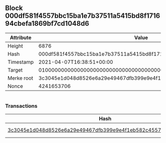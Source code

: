 ## Block 000df581f4557bbc15ba1e7b37511a5415bd8f171694cbefa1869bf7cd1048d6

Attribute | Value
--- | ---
Height | 6876
Hash | 000df581f4557bbc15ba1e7b37511a5415bd8f171694cbefa1869bf7cd1048d6
Timestamp | 2021-04-07T16:38:51+00:00
Target | 0100000000000000000000000000000000000000000000000000000000000000
Merke root | 3c3045e1d048d8526e6a29e49467dfb399e9e4f1eb582c4557bb208f2f9731b0
Nonce | 4241653706

```

```

### Transactions

Hash | Amount
--- | ---
[3c3045e1d048d8526e6a29e49467dfb399e9e4f1eb582c4557bb208f2f9731b0](3c3045e1d048d8526e6a29e49467dfb399e9e4f1eb582c4557bb208f2f9731b0.md) | 10.00000000 SKEPTI 
